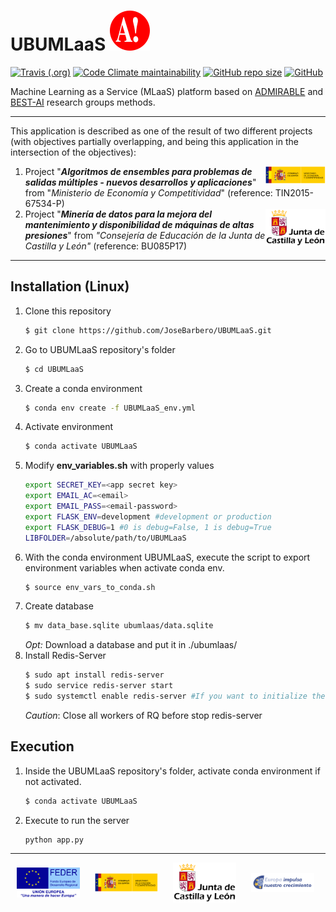 # UBUMLaaS [![admirable-logo](ubumlaas/static/img/onlyA-32x32.svg)](http://admirable-ubu.es/)


[![Travis (.org)](https://img.shields.io/travis/JoseBarbero/UBUMLaaS?label=Travis%20CI&logo=travis-ci&logoColor=white&style=for-the-badge)](https://travis-ci.org/JoseBarbero/UBUMLaaS)
[![Code Climate maintainability](https://img.shields.io/codeclimate/maintainability/JoseBarbero/UBUMLaaS?logo=code-climate&style=for-the-badge)](https://codeclimate.com/github/JoseBarbero/UBUMLaaS)
[![GitHub repo size](https://img.shields.io/github/repo-size/JoseBarbero/UBUMLaaS?color=yellowgreen&logo=github&style=for-the-badge)](https://github.com/JoseBarbero/UBUMLaaS/archive/master.zip)
[![GitHub](https://img.shields.io/github/license/JoseBarbero/UBUMLaaS?logo=gnu&logoColor=white&style=for-the-badge)](https://github.com/JoseBarbero/UBUMLaaS/blob/master/LICENSE)

Machine Learning as a Service (MLaaS) platform based on [ADMIRABLE](http://admirable-ubu.es/) and [BEST-AI](https://www.ubu.es/best-ai-biologia-educacion-y-salud-con-tecnologias-avanzadas-informaticas-best-ai) research groups methods.

---
This application is described as one of the result of two different projects (with objectives partially overlapping, and being this application in the intersection of the objectives):

1. <a href="http://www.mineco.gob.es/portal/site/mineco/"><img align="right" width="20%" src="ubumlaas/static/img/MEC.svg"></a>
Project "***Algoritmos de ensembles para problemas de salidas múltiples - nuevos desarrollos y aplicaciones***" from "*Ministerio de Economía y Competitividad*" (reference: TIN2015-67534-P)
2. <a href="https://www.jcyl.es/"><img align="right" width="20%" src="ubumlaas/static/img/JCYL.svg"></a>
Project "***Minería de datos para la mejora del mantenimiento y disponibilidad de máquinas de altas presiones***" from *"Consejería de Educación de la Junta de Castilla y León"* (reference: BU085P17)

---
## Installation (Linux)

1. Clone this repository
    ```bash
    $ git clone https://github.com/JoseBarbero/UBUMLaaS.git
    ```
2. Go to UBUMLaaS repository's folder
    ```bash
    $ cd UBUMLaaS
    ```
3. Create a conda environment
    ```bash
    $ conda env create -f UBUMLaaS_env.yml
    ```
4. Activate environment
    ```bash
    $ conda activate UBUMLaaS
    ```
5. Modify **env_variables.sh** with properly values
    ```bash 
    export SECRET_KEY=<app secret key>
    export EMAIL_AC=<email>
    export EMAIL_PASS=<email-password>
    export FLASK_ENV=development #development or production
    export FLASK_DEBUG=1 #0 is debug=False, 1 is debug=True
    LIBFOLDER=/absolute/path/to/UBUMLaaS
    ```
6. With the conda environment UBUMLaaS, execute the script to export environment variables when activate conda env.
    ```bash
    $ source env_vars_to_conda.sh
    ```
7. Create database
    ```bash
    $ mv data_base.sqlite ubumlaas/data.sqlite
    ```
    *Opt:* 
    Download a database and put it in ./ubumlaas/
8. Install Redis-Server
    ```bash
    $ sudo apt install redis-server
    $ sudo service redis-server start
    $ sudo systemctl enable redis-server #If you want to initialize the service in startup
    ```
    *Caution*: Close all workers of RQ before stop redis-server

## Execution
1. Inside the UBUMLaaS repository's folder, activate conda environment if not activated.
    ```bash
    $ conda activate UBUMLaaS
    ```
2.  Execute to run the server
    ```bash
    python app.py
    ```

---

<a href="https://ec.europa.eu/regional_policy/es/funding/erdf/"><img hspace="2%" align="center" width="20%" src="ubumlaas/static/img/FEDER.svg"></a>
<a href="http://www.mineco.gob.es/portal/site/mineco/"><img hspace="2%" align="center" width="20%" src="ubumlaas/static/img/MEC.svg"></a>
<a href="https://www.jcyl.es/"><img hspace="2%" align="center" width="20%" src="ubumlaas/static/img/JCYL.svg"></a>
<a href="https://www.educa.jcyl.es/universidad/es/fondos-europeos/fondo-europeo-desarrollo-regional-feder/"><img hspace="2%" align="center" width="20%" src="ubumlaas/static/img/JCYL_impulsa.svg"></a>

        
